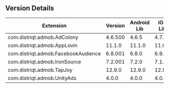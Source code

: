 ## Version Details

| Extension | Version | Android Lib | iOS Lib |
| --- | --- | --- | --- |
| com.distriqt.admob.AdColony | 4.6.500 | 4.6.5 | 4.7.2 |
| com.distriqt.admob.AppLovin | 11.1.0 | 11.1.0 | 11.0.0 |
| com.distriqt.admob.FacebookAudience | 6.8.001 | 6.8.0 | 6.9.0 |
| com.distriqt.admob.IronSource | 7.2.001 | 7.2.0 | 7.1.14 |
| com.distriqt.admob.TapJoy | 12.9.0 | 12.9.0 | 12.9.0 |
| com.distriqt.admob.UnityAds | 4.0.0 | 4.0.0 | 4.0.0 |
